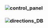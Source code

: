 ### ![control_panel](https://user-images.githubusercontent.com/86845134/130328477-892f2303-43a1-471d-bb0c-ecf6d53683a6.png)
### ![directions_DB](https://user-images.githubusercontent.com/86845134/130328479-48062f83-c505-410e-adb7-3de65ae3f1ad.png)

